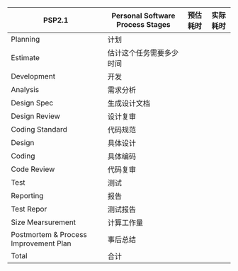 | PSP2.1                                | Personal Software Process Stages | 预估耗时 | 实际耗时 |
| ------------------------------------- | -------------------------------- | -------- | -------- |
| Planning                              | 计划                             |          |          |
| Estimate                              | 估计这个任务需要多少时间         |          |          |
| Development                           | 开发                             |          |          |
| Analysis                              | 需求分析                         |          |          |
| Design Spec                           | 生成设计文档                     |          |          |
| Design Review                         | 设计复审                         |          |          |
| Coding Standard                       | 代码规范                         |          |          |
| Design                                | 具体设计                         |          |          |
| Coding                                | 具体编码                         |          |          |
| Code Review                           | 代码复审                         |          |          |
| Test                                  | 测试                             |          |          |
| Reporting                             | 报告                             |          |          |
| Test Repor                            | 测试报告                         |          |          |
| Size Mearsurement                     | 计算工作量                       |          |          |
| Postmortem & Process Improvement Plan | 事后总结                         |          |          |
| Total                                 | 合计                             |          |          |